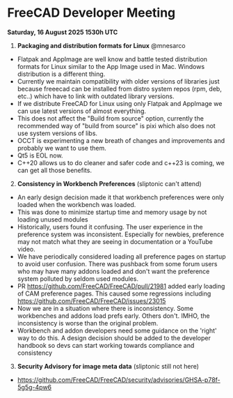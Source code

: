 # FreeCAD Developer Meeting

**Saturday, 16 August 2025 1530h UTC**

1. **Packaging and distribution formats for Linux** @mnesarco
- Flatpak and AppImage are well know and battle tested distribution formats for Linux similar to the App Image used in Mac. Windows distribution is a different thing.
- Currently we maintain compatibility with older versions of libraries just because freeecad can be
installed from distro system repos (rpm, deb, etc..) which have to link with outdated library versions.
- If we distribute FreeCAD for Linux using only Flatpak and AppImage we can use latest versions of
almost everything.
- This does not affect the "Build from source" option,
currently the recommended way of "build from source" is pixi which also does not use system versions of libs.
- OCCT is experimenting a new breath of changes and improvements and probably we want to use them.
- Qt5 is EOL now.
- C++20 allows us to do cleaner and safer code and c++23 is coming, we can get all those benefits.

2. **Consistency in Workbench Preferences** (sliptonic can't attend)
- An early design decision made it that workbench preferences were only loaded when the workbench was loaded.
- This was done to minimize startup time and memory usage by not loading unused modules
- Historically, users found it confusing.  The user experience in the preference system was inconsistent. Especially for newbies, preference may not match what they are seeing in documentation or a YouTube video. 
- We have periodically considered loading all preference pages on startup to avoid user confusion. There was pushback from some forum users who may have many addons loaded and don't want the preference system polluted by seldom used modules.
- PR https://github.com/FreeCAD/FreeCAD/pull/21981 added early loading of CAM preference pages.  This caused some regressions including  https://github.com/FreeCAD/FreeCAD/issues/23015
- Now we are in a situation where there is inconsistency.  Some workbenches and addons load prefs early.  Others don't.  IMHO, the inconsistency is worse than the original problem.
- Workbench and addon developers need some guidance on the 'right' way to do this.  A design decision should be added to the developer handbook so devs can start working towards compliance and consistency

3. **Security Advisory for image meta data** (sliptonic still not here)
- https://github.com/FreeCAD/FreeCAD/security/advisories/GHSA-p78f-5g5g-4pw6
